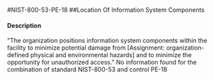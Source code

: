 #NIST-800-53-PE-18
##Location Of Information System Components
#### Description
"The organization positions information system components within the facility to minimize potential damage from [Assignment: organization-defined physical and environmental hazards] and to minimize the opportunity for unauthorized access."
No information found for the combination of standard NIST-800-53 and control PE-18
